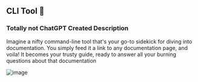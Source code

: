 ## CLI Tool 🤖

### Totally not ChatGPT Created Description

Imagine a nifty command-line tool that's your go-to sidekick for diving into documentation. You simply feed it a link to any documentation page, and voila! It becomes your trusty guide, ready to answer all your burning questions about that documentation

![image](https://github.com/Ara-O/doc-find/assets/67078991/29d4b725-f836-47fb-b5d8-9e9204a5b2d9)
